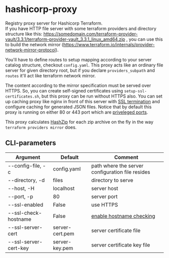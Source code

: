 hashicorp-proxy
=========
Registry proxy server for Hashicorp Terraform.\
If you have HTTP file server with some terraform providers and directory structure like this: https://somedomain.com/terraform-provider-vault/3.3.1/terraform-provider-vault_3.3.1_linux_amd64.zip
, you can use this to build the network mirror (https://www.terraform.io/internals/provider-network-mirror-protocol).

You'll have to define routes to setup mapping according to your server catalog structure, checkout `config.yaml`.
This proxy acts like an ordinary file server for given directory root, but if you declare `providers_subpath` and `routes` it'll act like terraform network mirror.

The content according to the mirror specification must be served over HTTPS. So, you can create self-signed certificates using `setup-ssl-certificates.sh`, but this proxy can be run without HTTPS also. You can set up caching proxy like nginx in front of this server with [SSL termination](https://www.f5.com/services/resources/glossary/ssl-termination) and configure caching for generated JSON files. Notice that by default this proxy is running on either 80 or 443 port which are [priveleged ports](https://www.w3.org/Daemon/User/Installation/PrivilegedPorts.html).

This proxy calculates [HashZip](https://pkg.go.dev/golang.org/x/mod/sumdb/dirhash#HashZip) for each zip archive on the fly in the way `terraform providers mirror` does.

CLI-parameters
----------------
| Argument | Default | Comment |
| ------ | ------- | ------- |
| --config-file, -c | config.yaml | path where the server configuration file resides |
| --directory, -d | files | directory to serve |
| --host, -H | localhost | server host |
| --port, -p | 80 | server port |
| --ssl-enabled | False | use HTTPS |
| --ssl-check-hostname | False | [enable hostname checking](https://docs.python.org/3/library/ssl.html#ssl.SSLContext.check_hostname) |    
| --ssl-server-cert | server-cert.pem | server certificate file |
| --ssl-server-cert-key | server-key.pem | server certificate key file |
